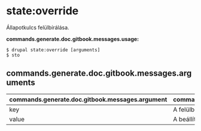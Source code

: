 # state:override
Állapotkulcs felülbírálása.

**commands.generate.doc.gitbook.messages.usage:**
```
$ drupal state:override [arguments]
$ sto  
```

## commands.generate.doc.gitbook.messages.arguments
commands.generate.doc.gitbook.messages.argument | commands.generate.doc.gitbook.messages.details
---------|-------------
key | A felülbírálandó állapotkulcs.
value | A beállítandó állapotkulcs.
